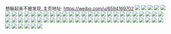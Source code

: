 想躲起来不被发现_主页地址: https://weibo.com/u/6594169702 
![](https://wx4.sinaimg.cn/mw2000/007cgsLQgy1h90szmljntj32c02xm1ky.jpg) 
![](https://wx4.sinaimg.cn/mw2000/007cgsLQgy1h90szlbiq6j32c03407wi.jpg) 
![](https://wx4.sinaimg.cn/mw2000/007cgsLQgy1h90szci5uij31sc2dsqv5.jpg) 
![](https://wx4.sinaimg.cn/mw2000/007cgsLQgy1h90szgmsgpj32261z54qr.jpg) 
![](https://wx4.sinaimg.cn/mw2000/007cgsLQgy1h90szfd2xsj32c03404qt.jpg) 
![](https://wx4.sinaimg.cn/mw2000/007cgsLQgy1h90sziu0b0j33402c0kjm.jpg) 
![](https://wx4.sinaimg.cn/mw2000/007cgsLQgy1h90szwy8ksj32c0340hdu.jpg) 
![](https://wx4.sinaimg.cn/mw2000/007cgsLQgy1h8uevapmflj32c02hh1kz.jpg) 
![](https://wx4.sinaimg.cn/mw2000/007cgsLQgy1h8uev95v20j32c02bnu0y.jpg) 
![](https://wx4.sinaimg.cn/mw2000/007cgsLQgy1h8uevgl5kpj32c02k4hdt.jpg) 
![](https://wx4.sinaimg.cn/mw2000/007cgsLQgy1h8uev7geb1j32c02df1l0.jpg) 
![](https://wx4.sinaimg.cn/mw2000/007cgsLQgy1h8uevex0gkj32c02gfx6q.jpg) 
![](https://wx4.sinaimg.cn/mw2000/007cgsLQgy1h7wb39ps7fj32c0340qv7.jpg) 
![](https://wx4.sinaimg.cn/mw2000/007cgsLQgy1h7wb29oyvij31sc2dshdt.jpg) 
![](https://wx4.sinaimg.cn/mw2000/007cgsLQgy1h7wb2ytu8tj31l636c1kz.jpg) 
![](https://wx4.sinaimg.cn/mw2000/007cgsLQgy1h7wb271p1pj32c0340hdv.jpg) 
![](https://wx4.sinaimg.cn/mw2000/007cgsLQgy1h7wb235nt3j32c033mnpf.jpg) 
![](https://wx4.sinaimg.cn/mw2000/007cgsLQgy1h7wb2o7743j31l636c7wi.jpg) 
![](https://wx4.sinaimg.cn/mw2000/007cgsLQgy1h7wb361viej32dr36cu10.jpg) 
![](https://wx4.sinaimg.cn/mw2000/007cgsLQgy1h7wb2cxgd8j32c035qe83.jpg) 
![](https://wx4.sinaimg.cn/mw2000/007cgsLQgy1h7wb2r1d2qj32dr36c1kz.jpg) 
![](https://wx4.sinaimg.cn/mw2000/007cgsLQgy1h7wb2eft7dj32c0340x6q.jpg) 
![](https://wx4.sinaimg.cn/mw2000/007cgsLQgy1h7gl8wn09rj32bx2kctl1.jpg) 
![](https://wx4.sinaimg.cn/mw2000/007cgsLQgy1h6u92qtbjoj31sc2ds7wj.jpg) 
![](https://wx4.sinaimg.cn/mw2000/007cgsLQgy1h6u92tw06nj31sc2dsh8m.jpg) 
![](https://wx4.sinaimg.cn/mw2000/007cgsLQgy1h6u92rf64cj30w615e15t.jpg) 
![](https://wx4.sinaimg.cn/mw2000/007cgsLQgy1h6to4ma80rj32c0340nb1.jpg) 
![](https://wx4.sinaimg.cn/mw2000/007cgsLQgy1h6to4s6xyaj32c02w7e83.jpg) 
![](https://wx4.sinaimg.cn/mw2000/007cgsLQgy1h6to4uog5cj32c0340x6q.jpg) 
![](https://wx4.sinaimg.cn/mw2000/007cgsLQgy1h6to4xjnxuj32a4340u10.jpg) 
![](https://wx4.sinaimg.cn/mw2000/007cgsLQgy1h6to55kjt4j32c02sub2b.jpg) 
![](https://wx4.sinaimg.cn/mw2000/007cgsLQgy1h6to50qdj3j32c0340tg2.jpg) 
![](https://wx4.sinaimg.cn/mw2000/007cgsLQgy1h6to53m0saj32c0340npf.jpg) 
![](https://wx4.sinaimg.cn/mw2000/007cgsLQgy1h6to5ec403j32c02tujyp.jpg) 
![](https://wx4.sinaimg.cn/mw2000/007cgsLQgy1h6to58qltbj32c03524qq.jpg) 
![](https://wx4.sinaimg.cn/mw2000/007cgsLQgy1h6to5c18pyj32c0340e84.jpg) 
![](https://wx4.sinaimg.cn/mw2000/007cgsLQgy1h6to4qauloj32c0340qv5.jpg) 
![](https://wx4.sinaimg.cn/mw2000/007cgsLQgy1h6to5h1bshj32c0340u0z.jpg) 
![](https://wx4.sinaimg.cn/mw2000/007cgsLQgy1h6lh7clp0yj31sc2ds4qq.jpg) 
![](https://wx4.sinaimg.cn/mw2000/007cgsLQgy1h6lh7g1f3fj31sc2ds7d2.jpg) 
![](https://wx4.sinaimg.cn/mw2000/007cgsLQgy1h6lh7hbnywj32c0340kjm.jpg) 
![](https://wx4.sinaimg.cn/mw2000/007cgsLQgy1h6lh78u17pj31sc2dshdt.jpg) 
![](https://wx4.sinaimg.cn/mw2000/007cgsLQgy1h6kws8vla8j30u00xq77z.jpg) 
![](https://wx4.sinaimg.cn/mw2000/007cgsLQgy1h5nleii5irj32b22yjhdv.jpg) 
![](https://wx4.sinaimg.cn/mw2000/007cgsLQgy1h5nle20u2zj32c0340npf.jpg) 
![](https://wx4.sinaimg.cn/mw2000/007cgsLQgy1h5nlenbnzwj33402c0x6r.jpg) 
![](https://wx4.sinaimg.cn/mw2000/007cgsLQgy1h5nle82mxnj32c03401ky.jpg) 
![](https://wx4.sinaimg.cn/mw2000/007cgsLQgy1h4r33ew12cj31sc2ds4qp.jpg) 
![](https://wx4.sinaimg.cn/mw2000/007cgsLQgy1h3mroy8kfmj32c0340npe.jpg) 
![](https://wx4.sinaimg.cn/mw2000/007cgsLQgy1h3ms3mt474j32c0340kjl.jpg) 
![](https://wx4.sinaimg.cn/mw2000/007cgsLQgy1h3mrojsouoj32c0340hdu.jpg) 
![](https://wx4.sinaimg.cn/mw2000/007cgsLQgy1h3mrp2zdwqj32c0340hdu.jpg) 
![](https://wx4.sinaimg.cn/mw2000/007cgsLQgy1h3mrp04pwxj32c0340kjm.jpg) 
![](https://wx4.sinaimg.cn/mw2000/007cgsLQgy1h1xc625weqj32c03407wh.jpg) 
![](https://wx4.sinaimg.cn/mw2000/007cgsLQgy1h1xc63govbj32c02psx6p.jpg) 
![](https://wx4.sinaimg.cn/mw2000/007cgsLQgy1gd45dgree7j32o03k0qv8.jpg) 
![](https://wx4.sinaimg.cn/mw2000/007cgsLQgy1gd3q3z48b0j31401o0npd.jpg) 
![](https://wx4.sinaimg.cn/mw2000/007cgsLQgy1gd3q3xsephj313z1inha4.jpg) 
![](https://wx4.sinaimg.cn/mw2000/007cgsLQgy1gd3q3yad8uj315o16lh8r.jpg) 
![](https://wx4.sinaimg.cn/mw2000/007cgsLQgy1gd3q4053s3j31401o07wh.jpg) 
![](https://wx4.sinaimg.cn/mw2000/007cgsLQgy1gd3q415n7sj31o0190qv5.jpg) 
